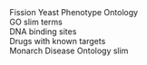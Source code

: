 <div class="left-menu-part left-menu-item"><a routerLink="/browse-curation/fission-yeast-phenotype-ontology">Fission Yeast Phenotype Ontology</a></div>
<div class="left-menu-part left-menu-item"><a routerLink="/browse-curation/fission-yeast-go-slim-terms">GO slim terms</a></div>
<div class="left-menu-part left-menu-item"><a routerLink="/browse-curation/dna-binding-sites">DNA binding sites</a></div>
<div class="left-menu-part left-menu-item"><a routerLink="/browse-curation/drugs-known-pombe-targets">Drugs with known targets</a></div>
<div class="left-menu-part left-menu-item"><a routerLink="/browse-curation/disease-slim">Monarch Disease Ontology slim</a></div>
